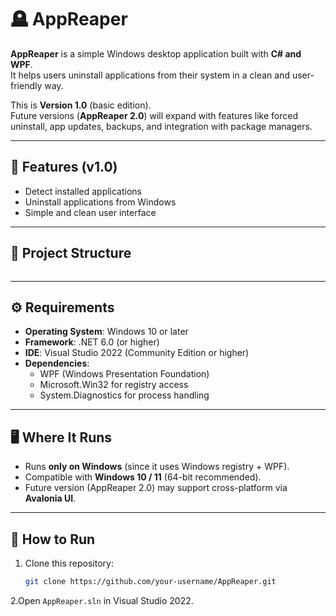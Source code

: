 # 🪦 AppReaper

**AppReaper** is a simple Windows desktop application built with **C# and WPF**.  
It helps users uninstall applications from their system in a clean and user-friendly way.  

This is **Version 1.0** (basic edition).  
Future versions (**AppReaper 2.0**) will expand with features like forced uninstall, app updates, backups, and integration with package managers.

---

## 📌 Features (v1.0)

- Detect installed applications
- Uninstall applications from Windows
- Simple and clean user interface

---

## 📂 Project Structure
```

```


---

## ⚙️ Requirements

- **Operating System**: Windows 10 or later  
- **Framework**: .NET 6.0 (or higher)  
- **IDE**: Visual Studio 2022 (Community Edition or higher)  
- **Dependencies**:  
  - WPF (Windows Presentation Foundation)  
  - Microsoft.Win32 for registry access  
  - System.Diagnostics for process handling  

---

## 🖥️ Where It Runs

- Runs **only on Windows** (since it uses Windows registry + WPF).  
- Compatible with **Windows 10 / 11** (64-bit recommended).  
- Future version (AppReaper 2.0) may support cross-platform via **Avalonia UI**.

---

## 🚀 How to Run

1. Clone this repository:
   ```bash
   git clone https://github.com/your-username/AppReaper.git
   ```
2.Open ```AppReaper.sln``` in Visual Studio 2022.
